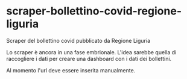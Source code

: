 # scraper-bollettino-covid-regione-liguria
Scraper del bollettino covid pubblicato da Regione Liguria

Lo scraper è ancora in una fase embrionale. 
L'idea sarebbe quella di raccogliere i dati per creare una dashboard con i dati dei bollettini.

Al momento l'url deve essere inserita manualmente.
